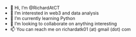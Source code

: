 - 👋 Hi, I’m @RichardAtCT
- 👀 I’m interested in web3 and data analysis
- 🌱 I’m currently learning Python
- 💞️ I’m looking to collaborate on anything interesting
- 📫 You can reach me on richardatk01 (at) gmail (dot) com

<!---
RichardAtCT/RichardAtCT is a ✨ special ✨ repository because its `README.md` (this file) appears on your GitHub profile.
You can click the Preview link to take a look at your changes.
--->
